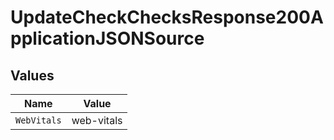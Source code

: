 # UpdateCheckChecksResponse200ApplicationJSONSource


## Values

| Name        | Value       |
| ----------- | ----------- |
| `WebVitals` | web-vitals  |